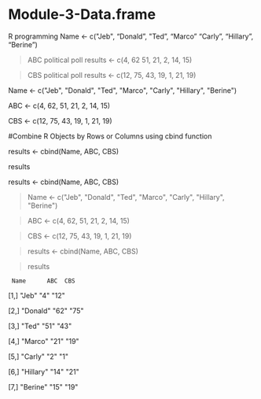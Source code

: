 # Module-3-Data.frame
R programming 
 Name <- c("Jeb", “Donald”, "Ted”, “Marco” “Carly”, “Hillary”, “Berine”)

> ABC political poll results <- c(4, 62 51, 21, 2, 14, 15)

> CBS political poll results <- c(12, 75, 43, 19, 1, 21, 19)



Name <- c("Jeb", "Donald", "Ted", "Marco", "Carly", "Hillary", "Berine")



 ABC <- c(4, 62, 51, 21, 2, 14, 15)



 CBS <- c(12, 75, 43, 19, 1, 21, 19) 



 #Combine R Objects by Rows or Columns using cbind function  

 

 results <- cbind(Name, ABC, CBS)

 results



 results <- cbind(Name, ABC, CBS)

> Name <- c("Jeb", "Donald", "Ted", "Marco", "Carly", "Hillary", "Berine")

>  ABC <- c(4, 62, 51, 21, 2, 14, 15)

>  CBS <- c(12, 75, 43, 19, 1, 21, 19) 

>  results <- cbind(Name, ABC, CBS)

>  results

  

     Name      ABC  CBS 

[1,] "Jeb"     "4"  "12"

[2,] "Donald"  "62" "75"

[3,] "Ted"     "51" "43"

[4,] "Marco"   "21" "19"

[5,] "Carly"   "2"  "1" 

[6,] "Hillary" "14" "21"


[7,] "Berine"  "15" "19"
